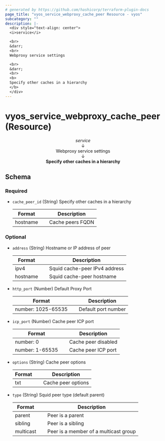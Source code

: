 ```yaml
---
# generated by https://github.com/hashicorp/terraform-plugin-docs
page_title: "vyos_service_webproxy_cache_peer Resource - vyos"
subcategory: ""
description: |-
  <div style="text-align: center">
  <i>service</i>

  <br>
  &darr;
  <br>
  Webproxy service settings

  <br>
  &darr;
  <br>
  <b>
  Specify other caches in a hierarchy
  </b>
  </div>
---
```


# vyos_service_webproxy_cache_peer (Resource)

<div style="text-align: center">
<i>service</i>

<br>
&darr;
<br>
Webproxy service settings

<br>
&darr;
<br>
<b>
Specify other caches in a hierarchy
</b>
</div>



<!-- schema generated by tfplugindocs -->
## Schema

### Required

- `cache_peer_id` (String) Specify other caches in a hierarchy

    |  Format &emsp; | Description  |
    |----------|---------------|
    |  hostname  &emsp; |  Cache peers FQDN  |

### Optional

- `address` (String) Hostname or IP address of peer

    |  Format &emsp; | Description  |
    |----------|---------------|
    |  ipv4  &emsp; |  Squid cache-peer IPv4 address  |
    |  hostname  &emsp; |  Squid cache-peer hostname  |
- `http_port` (Number) Default Proxy Port

    |  Format &emsp; | Description  |
    |----------|---------------|
    |  number: 1025-65535  &emsp; |  Default port number  |
- `icp_port` (Number) Cache peer ICP port

    |  Format &emsp; | Description  |
    |----------|---------------|
    |  number: 0  &emsp; |  Cache peer disabled  |
    |  number: 1-65535  &emsp; |  Cache peer ICP port  |
- `options` (String) Cache peer options

    |  Format &emsp; | Description  |
    |----------|---------------|
    |  txt  &emsp; |  Cache peer options  |
- `type` (String) Squid peer type (default parent)

    |  Format &emsp; | Description  |
    |----------|---------------|
    |  parent  &emsp; |  Peer is a parent  |
    |  sibling  &emsp; |  Peer is a sibling  |
    |  multicast  &emsp; |  Peer is a member of a multicast group  |
